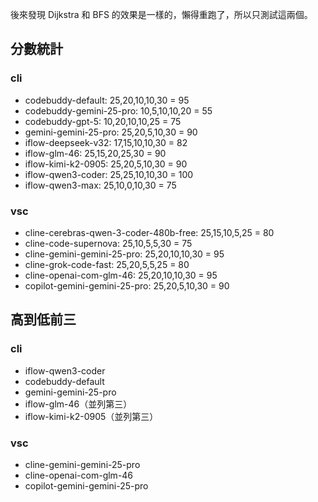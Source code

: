 後來發現 Dijkstra 和 BFS 的效果是一樣的，懶得重跑了，所以只測試這兩個。

## 分數統計
### cli
- codebuddy-default: 25,20,10,10,30 = 95
- codebuddy-gemini-25-pro: 10,5,10,10,20 = 55
- codebuddy-gpt-5: 10,20,10,10,25 = 75
- gemini-gemini-25-pro: 25,20,5,10,30 = 90
- iflow-deepseek-v32: 17,15,10,10,30 = 82
- iflow-glm-46: 25,15,20,25,30 = 90
- iflow-kimi-k2-0905: 25,20,5,10,30 = 90
- iflow-qwen3-coder: 25,25,10,10,30 = 100
- iflow-qwen3-max: 25,10,0,10,30 = 75

### vsc
- cline-cerebras-qwen-3-coder-480b-free: 25,15,10,5,25 = 80
- cline-code-supernova: 25,10,5,5,30 = 75
- cline-gemini-gemini-25-pro: 25,20,10,10,30 = 95
- cline-grok-code-fast: 25,20,5,5,25 = 80
- cline-openai-com-glm-46: 25,20,10,10,30 = 95
- copilot-gemini-gemini-25-pro: 25,20,5,10,30 = 90

## 高到低前三
### cli
- iflow-qwen3-coder
- codebuddy-default
- gemini-gemini-25-pro
- iflow-glm-46（並列第三）
- iflow-kimi-k2-0905（並列第三）

### vsc
- cline-gemini-gemini-25-pro
- cline-openai-com-glm-46
- copilot-gemini-gemini-25-pro